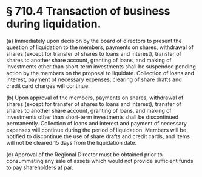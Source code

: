 # § 710.4   Transaction of business during liquidation.

(a) Immediately upon decision by the board of directors to present the question of liquidation to the members, payments on shares, withdrawal of shares (except for transfer of shares to loans and interest), transfer of shares to another share account, granting of loans, and making of investments other than short-term investments shall be suspended pending action by the members on the proposal to liquidate. Collection of loans and interest, payment of necessary expenses, clearing of share drafts and credit card charges will continue.


(b) Upon approval of the members, payments on shares, withdrawal of shares (except for transfer of shares to loans and interest), transfer of shares to another share account, granting of loans, and making of investments other than short-term investments shall be discontinued permanently. Collection of loans and interest and payment of necessary expenses will continue during the period of liquidation. Members will be notified to discontinue the use of share drafts and credit cards, and items will not be cleared 15 days from the liquidation date.


(c) Approval of the Regional Director must be obtained prior to consummating any sale of assets which would not provide sufficient funds to pay shareholders at par.




